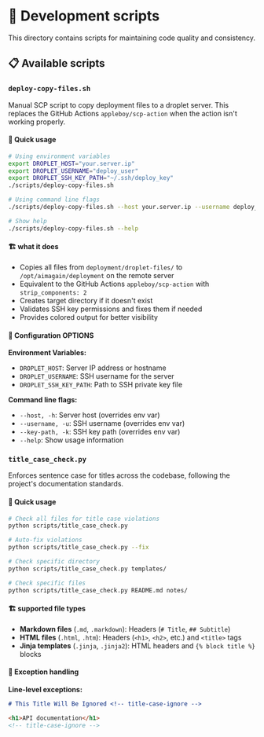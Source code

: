 # 🔧 Development scripts

This directory contains scripts for maintaining code quality and consistency.

## 📋 Available scripts

### `deploy-copy-files.sh`

Manual SCP script to copy deployment files to a droplet server. This replaces the GitHub Actions `appleboy/scp-action` when the action isn't working properly.

#### 🎯 **Quick usage**

```bash
# Using environment variables
export DROPLET_HOST="your.server.ip"
export DROPLET_USERNAME="deploy_user"
export DROPLET_SSH_KEY_PATH="~/.ssh/deploy_key"
./scripts/deploy-copy-files.sh

# Using command line flags
./scripts/deploy-copy-files.sh --host your.server.ip --username deploy_user --key-path ~/.ssh/deploy_key

# Show help
./scripts/deploy-copy-files.sh --help
```

#### 🏗️ **what it does**

- Copies all files from `deployment/droplet-files/` to `/opt/aimagain/deployment` on the remote server
- Equivalent to the GitHub Actions `appleboy/scp-action` with `strip_components: 2`
- Creates target directory if it doesn't exist
- Validates SSH key permissions and fixes them if needed
- Provides colored output for better visibility

#### 🔧 **Configuration OPTIONS**

**Environment Variables:**

- `DROPLET_HOST`: Server IP address or hostname
- `DROPLET_USERNAME`: SSH username for the server
- `DROPLET_SSH_KEY_PATH`: Path to SSH private key file

**Command line flags:**

- `--host, -h`: Server host (overrides env var)
- `--username, -u`: SSH username (overrides env var)
- `--key-path, -k`: SSH key path (overrides env var)
- `--help`: Show usage information

### `title_case_check.py`

Enforces sentence case for titles across the codebase, following the project's documentation standards.

#### 🎯 **Quick usage**

```bash
# Check all files for title case violations
python scripts/title_case_check.py

# Auto-fix violations
python scripts/title_case_check.py --fix

# Check specific directory
python scripts/title_case_check.py templates/

# Check specific files
python scripts/title_case_check.py README.md notes/
```

#### 🏗️ **supported file types**

- **Markdown files** (`.md`, `.markdown`): Headers (`# Title`, `## Subtitle`)
- **HTML files** (`.html`, `.htm`): Headers (`<h1>`, `<h2>`, etc.) and `<title>` tags
- **Jinja templates** (`.jinja`, `.jinja2`): HTML headers and `{% block title %}` blocks

#### 📝 **Exception handling**

**Line-level exceptions:**

```markdown
# This Title Will Be Ignored <!-- title-case-ignore -->
```

```html
<h1>API documentation</h1>
<!-- title-case-ignore -->
```
